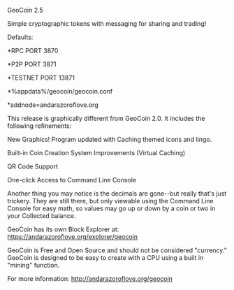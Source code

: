 GeoCoin 2.5

Simple cryptographic tokens with messaging for sharing and trading!

Defaults:

*RPC PORT 3870

*P2P PORT 3871

*TESTNET PORT 13871

*%appdata%/geocoin/geocoin.conf

*addnode=andarazoroflove.org


This release is graphically different from GeoCoin 2.0.
It includes the following refinements:

New Graphics! Program updated with Caching themed icons and lingo.

Built-in Coin Creation System Improvements (Virtual Caching) 

QR Code Support

One-click Access to Command Line Console

Another thing you may notice is the decimals are gone--but really
that's just trickery. They are still there, but only viewable using
the Command Line Console for easy math, so values may go up or down
by a coin or two in your Collected balance.

GeoCoin has its own Block Explorer at: https://andarazoroflove.org/explorer/geocoin

GeoCoin is Free and Open Source and should not be
considered "currency." GeoCoin is designed to be easy
to create with a CPU using a built in "mining" function.

For more information: http://andarazoroflove.org/geocoin
